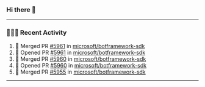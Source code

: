 ### Hi there 👋

---

### 👨🏻‍💻 Recent Activity

<!--START_SECTION:activity-->
1. 🎉 Merged PR [#5961](https://github.com//microsoft/botframework-sdk/pull/5961) in [microsoft/botframework-sdk](https://github.com//microsoft/botframework-sdk)
2. 💪 Opened PR [#5961](https://github.com//microsoft/botframework-sdk/pull/5961) in [microsoft/botframework-sdk](https://github.com//microsoft/botframework-sdk)
3. 🎉 Merged PR [#5960](https://github.com//microsoft/botframework-sdk/pull/5960) in [microsoft/botframework-sdk](https://github.com//microsoft/botframework-sdk)
4. 💪 Opened PR [#5960](https://github.com//microsoft/botframework-sdk/pull/5960) in [microsoft/botframework-sdk](https://github.com//microsoft/botframework-sdk)
5. 🎉 Merged PR [#5955](https://github.com//microsoft/botframework-sdk/pull/5955) in [microsoft/botframework-sdk](https://github.com//microsoft/botframework-sdk)
<!--END_SECTION:activity-->

---

<!--
**a-b-r-o-w-n/a-b-r-o-w-n** is a ✨ _special_ ✨ repository because its `README.md` (this file) appears on your GitHub profile.

Here are some ideas to get you started:

- 🔭 I’m currently working on ...
- 🌱 I’m currently learning ...
- 👯 I’m looking to collaborate on ...
- 🤔 I’m looking for help with ...
- 💬 Ask me about ...
- 📫 How to reach me: ...
- 😄 Pronouns: ...
- ⚡ Fun fact: ...
-->
